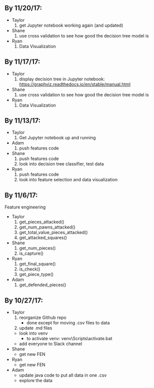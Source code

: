 ## By 11/20/17:
- Taylor
    1. get Jupyter notebook working again (and updated)
- Shane
    1. use cross validation to see how good the decision tree model is
- Ryan
    1. Data Visualization

## By 11/17/17:
- Taylor
    1. display decision tree in Jupyter notebook: https://graphviz.readthedocs.io/en/stable/manual.html
- Shane
    1. use cross validation to see how good the decision tree model is
- Ryan
    1. Data Visualization

## By 11/13/17:
- Taylor
    1. Get Jupyter notebook up and running
- Adam
    1. push features code
- Shane
    1. push features code
    1. look into decision tree classifier, test data
- Ryan
    1. push features code
    1. look into feature selection and data visualization

## By 11/6/17:
Feature engineering
- Taylor
    1. get_pieces_attacked()
    1. get_num_pawns_attacked()
    1. get_total_value_pieces_attacked()
    1. get_attacked_squares()
- Shane
    1. get_num_pieces()
    1. is_capture()
- Ryan
    1. get_final_square()
    1. is_check()
    1. get_piece_type()
- Adam
    1. get_defended_pieces()
## By 10/27/17:
- Taylor
    1. reorganize Github repo
        - done except for moving .csv files to data
    1. update .md files
    * look into venv
        - to activate venv: venv\Scripts\activate.bat
    * add everyone to Slack channel
- Shane
    - get new FEN
- Ryan
    - get new FEN
- Adam
    - update java code to put all data in one .csv
    - explore the data